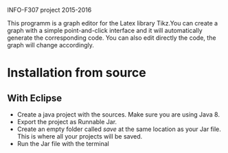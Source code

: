 INFO-F307 project 2015-2016

This programm is a graph editor for the Latex library Tikz.You can create a graph with a simple point-and-click interface and it will automatically generate the corresponding code.  You can also edit directly the code, the graph will change accordingly.

# Installation from source

## With Eclipse

* Create a java project with the sources.  Make sure you are using Java 8.
* Export the project as Runnable Jar.
* Create an empty folder called *save* at the same location as your Jar file. This is where all your projects will be saved.
* Run the Jar file with the terminal
